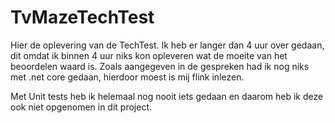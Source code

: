# TvMazeTechTest

Hier de oplevering van de TechTest.
Ik heb er langer dan 4 uur over gedaan, dit omdat ik binnen 4 uur niks kon opleveren wat de moeite van het beoordelen waard is.
Zoals aangegeven in de gespreken had ik nog niks met .net core gedaan, hierdoor moest is mij flink inlezen.

Met Unit tests heb ik helemaal nog nooit iets gedaan en daarom heb ik deze ook niet opgenomen in dit project.
